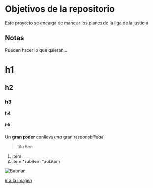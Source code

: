 # Objetivos de la repositorio

Este proyecto se encarga de manejar los planes de la liga de la justicia


## Notas
Pueden hacer lo que quieran...

# h1
## h2
### h3
#### h4
##### h5

Un **gran poder** conlleva _una_ gran *responsbilidad*
> tito Ben

1. item
2. item
  *subitem
  *subitem
  
![Batman](http://s3-eu-west-1.amazonaws.com/cinemania-cdn/wp-content/uploads/2016/07/12133917/vNlsRbF-660x374.jpg)

[ir a la imagen](http://s3-eu-west-1.amazonaws.com/cinemania-cdn/wp-content/uploads/2016/07/12133917/vNlsRbF-660x374.jpg)
